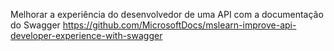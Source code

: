 Melhorar a experiência do desenvolvedor de uma API com a documentação do Swagger https://github.com/MicrosoftDocs/mslearn-improve-api-developer-experience-with-swagger